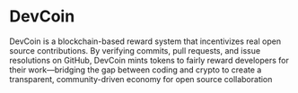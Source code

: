 # DevCoin
DevCoin is a blockchain-based reward system that incentivizes real open source contributions. By verifying commits, pull requests, and issue resolutions on GitHub, DevCoin mints tokens to fairly reward developers for their work—bridging the gap between coding and crypto to create a transparent, community-driven economy for open source collaboration
